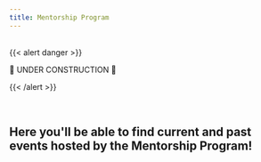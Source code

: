 ```yaml
---
title: Mentorship Program
---
```

<br>
<!-- ================================================== -->
<!-- Remove this section once the once the page is done -->
<!-- ================================================== -->
{{< alert danger >}}

:construction: UNDER CONSTRUCTION :construction:

{{< /alert >}}
<!-- ================================================== -->
<br>

## Here you'll be able to find current and past events hosted by the Mentorship Program!